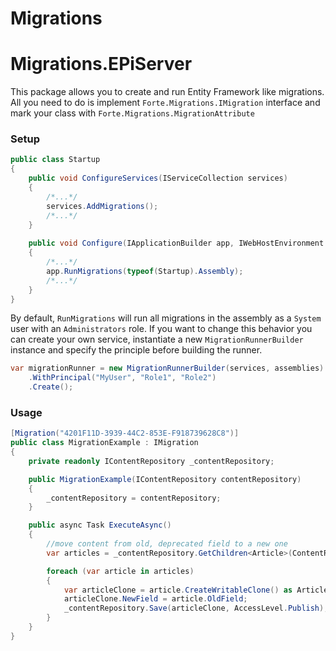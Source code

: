 # Migrations

# Migrations.EPiServer

This package allows you to create and run Entity Framework like migrations. All you need to do is implement `Forte.Migrations.IMigration` interface and mark your class with `Forte.Migrations.MigrationAttribute`

### Setup

```c#
public class Startup
{
    public void ConfigureServices(IServiceCollection services) 
    {
        /*...*/
        services.AddMigrations();
        /*...*/
    }
    
    public void Configure(IApplicationBuilder app, IWebHostEnvironment env)
    {
        /*...*/
        app.RunMigrations(typeof(Startup).Assembly);
        /*...*/
    }
}
```

By default, `RunMigrations` will run all migrations in the assembly as a `System` user with an `Administrators` role. If you want to change this behavior you can create your own service, instantiate a new `MigrationRunnerBuilder` instance and specify the principle before building the runner.

```c#
var migrationRunner = new MigrationRunnerBuilder(services, assemblies)
    .WithPrincipal("MyUser", "Role1", "Role2")
    .Create();
```

### Usage

```c#
[Migration("4201F11D-3939-44C2-853E-F918739628C8")]
public class MigrationExample : IMigration
{
    private readonly IContentRepository _contentRepository;

    public MigrationExample(IContentRepository contentRepository)
    {
        _contentRepository = contentRepository;
    }

    public async Task ExecuteAsync()
    {
        //move content from old, deprecated field to a new one
        var articles = _contentRepository.GetChildren<Article>(ContentReference.StartPage)

        foreach (var article in articles)
        {
            var articleClone = article.CreateWritableClone() as Article;
            articleClone.NewField = article.OldField;
            _contentRepository.Save(articleClone, AccessLevel.Publish);
        }
    }
}

```

